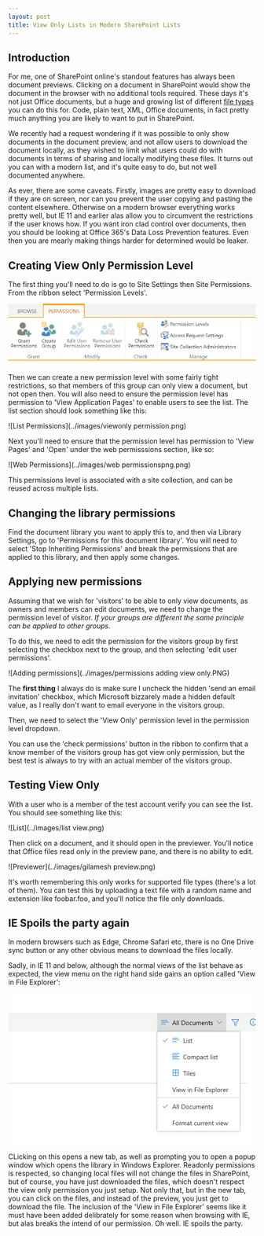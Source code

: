 ```yaml
---
layout: post
title: View Only Lists in Modern SharePoint Lists
---
```


## Introduction

For me, one of SharePoint online's standout features has always been document previews. Clicking on a document in SharePoint would show the document in the browser with no additional tools required. These days it's not just Office documents, but a huge and growing list of different [file types](https://support.office.com/en-us/article/file-types-supported-for-previewing-files-in-onedrive-sharepoint-and-teams-e054cd0f-8ef2-4ccb-937e-26e37419c5e4) you can do this for. Code, plain text, XML, Office documents, in fact pretty much anything you are likely to want to put in SharePoint.

We recently had a request wondering if it was possible to only show documents in the document preview, and not allow users to download the document locally, as they wished to limit what users could do with documents in terms of sharing and locally modifying these files. It turns out you can with a modern list, and it's quite easy to do, but not well documented anywhere. 

As ever, there are some caveats. Firstly, images are pretty easy to download if they are on screen, nor can you  prevent the user copying and pasting the content elsewhere. Otherwise on a modern browser everything works pretty well, but IE 11 and earlier alas allow you to circumvent the restrictions if the user knows how.
If you want iron clad control over documents, then you should be looking at Office 365's Data Loss Prevention features. Even then you are mearly making things harder for determined would be leaker.

## Creating View Only Permission Level

The first thing you'll need to do is go to Site Settings then Site Permissions. From the ribbon select 'Permission Levels'.

![Ribbon](../images/ribbon.PNG)

Then we can create a new permission level with some fairly tight restrictions, so that members of this group can only view a document, but not open then. You will also need to ensure the permission level has permission to 'View Application Pages' to enable users to see the list. The list section should look something like this:

![List Permissions](../images/viewonly permission.png)

Next you'll need to ensure that the permission level has permission to 'View Pages' and 'Open' under the web permisssions section, like so:

![Web Permissions](../images/web permissionspng.png)

This permissions level is associated with a site collection, and can be reused across multiple lists.

## Changing the library permissions

Find the document library you want to apply this to, and then via Library Settings, go to 'Permissions for this document library'. You will need to select 'Stop Inheriting Permissions' and break the permissions that are applied to this library, and then apply some changes.

## Applying new permissions

Assuming that we wish for 'visitors' to be able to only view documents, as owners and members can edit documents, we need to change the permission level of visitor. *If your groups are different the same principle can be applied to other groups.*

To do this, we need to edit the permission for the visitors group by first selecting the checkbox next to the group, and then selecting 'edit user permissions'.

![Adding permissions](../images/permissions adding view only.PNG)

The **first thing** I always do is make sure I uncheck the hidden 'send an email invitation' checkbox, which Microsoft bizzarely made a hidden default value, as I really don't want to email everyone in the visitors group.

Then, we need to select the 'View Only' permission level in the permission level dropdown.

You can use the 'check permissions' button in the ribbon to confirm that a know member of the visitors group has got view only permission, but the best test is always to try with an actual member of the visitors group.

## Testing View Only

With a user who is a member of the test account verify you can see the list. You should see something like this:

![List](../images/list view.png)

Then click on a document, and it should open in the previewer. You'll notice that Office files read only in the preview pane, and there is no ability to edit.

![Previewer](../images/gilamesh preview.png)

It's worth remembering this only works for supported file types (there's a lot of them). You can test this by uploading a text file with a random name and extension like foobar.foo, and you'll notice the file only downloads.

## IE Spoils the party again

In modern browsers such as Edge, Chrome Safari etc, there is no One Drive sync button or any other obvious means to download the files locally.

Sadly, in IE 11 and below, although the normal views of the list behave as expected, the view menu on the right hand side gains an option called 'View in File Explorer':

![IE 11](../images/ie11.png)

CLicking on this opens a new tab, as well as prompting you to open a popup window which opens the library in Windows Explorer. Readonly permissions is respected, so changing local files will not change the files in SharePoint, but of course, you have just downloaded the files, which doesn't respect the view only permission you just setup. Not only that, but in the new tab, you can click on the files, and instead of the preview, you just get to download the file. 
The inclusion of the 'View in File Explorer' seems like it must have been added delibrately for some reason when browsing with IE, but alas breaks the intend of our permission. Oh well. IE spoils the party.




